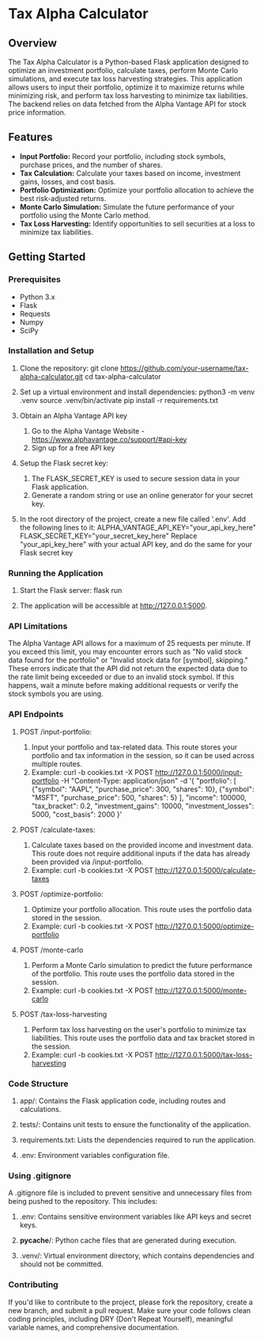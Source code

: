 # Tax Alpha Calculator

## Overview

The Tax Alpha Calculator is a Python-based Flask application designed to optimize an investment portfolio, calculate taxes, perform Monte Carlo simulations, and execute tax loss harvesting strategies. This application allows users to input their portfolio, optimize it to maximize returns while minimizing risk, and perform tax loss harvesting to minimize tax liabilities. The backend relies on data fetched from the Alpha Vantage API for stock price information.

## Features

- **Input Portfolio:** Record your portfolio, including stock symbols, purchase prices, and the number of shares.
- **Tax Calculation:** Calculate your taxes based on income, investment gains, losses, and cost basis.
- **Portfolio Optimization:** Optimize your portfolio allocation to achieve the best risk-adjusted returns.
- **Monte Carlo Simulation:** Simulate the future performance of your portfolio using the Monte Carlo method.
- **Tax Loss Harvesting:** Identify opportunities to sell securities at a loss to minimize tax liabilities.

## Getting Started

### Prerequisites

- Python 3.x
- Flask
- Requests
- Numpy
- SciPy

### Installation and Setup

1. Clone the repository:
   git clone https://github.com/your-username/tax-alpha-calculator.git
   cd tax-alpha-calculator

2. Set up a virtual environment and install dependencies:
   python3 -m venv .venv
   source .venv/bin/activate
   pip install -r requirements.txt

3. Obtain an Alpha Vantage API key
   1. Go to the Alpha Vantage Website - https://www.alphavantage.co/support/#api-key
   2. Sign up for a free API key

4. Setup the Flask secret key:
   1. The FLASK_SECRET_KEY is used to secure session data in your Flask application.
   2. Generate a random string or use an online generator for your secret key.

5. In the root directory of the project, create a new file called '.env'. Add the following lines to it:
   ALPHA_VANTAGE_API_KEY="your_api_key_here"
   FLASK_SECRET_KEY="your_secret_key_here"
   Replace "your_api_key_here" with your actual API key, and do the same for your Flask secret key


### Running the Application

1. Start the Flask server:
   flask run

2. The application will be accessible at http://127.0.0.1:5000.


### API Limitations

The Alpha Vantage API allows for a maximum of 25 requests per minute. If you exceed this limit, you may encounter errors such as "No valid stock data found for the portfolio" or "Invalid stock data for [symbol], skipping." These errors indicate that the API did not return the expected data due to the rate limit being exceeded or due to an invalid stock symbol. If this happens, wait a minute before making additional requests or verify the stock symbols you are using.

### API Endpoints

1. POST /input-portfolio:
   1. Input your portfolio and tax-related data. This route stores your portfolio and tax information in the session, so it can be used across multiple routes.
   2. Example:
      curl -b cookies.txt -X POST http://127.0.0.1:5000/input-portfolio -H "Content-Type: application/json" -d '{
      "portfolio": [
       {"symbol": "AAPL", "purchase_price": 300, "shares": 10},
       {"symbol": "MSFT", "purchase_price": 500, "shares": 5}
      ],
      "income": 100000,
      "tax_bracket": 0.2,
      "investment_gains": 10000,
      "investment_losses": 5000,
      "cost_basis": 2000
      }'

2. POST /calculate-taxes:
   1. Calculate taxes based on the provided income and investment data. This route does not require additional inputs if the data has already been provided via /input-portfolio.
   2. Example:
   curl -b cookies.txt -X POST http://127.0.0.1:5000/calculate-taxes

3. POST /optimize-portfolio:
   1. Optimize your portfolio allocation. This route uses the portfolio data stored in the session.
   2. Example:
   curl -b cookies.txt -X POST http://127.0.0.1:5000/optimize-portfolio

4. POST /monte-carlo
   1. Perform a Monte Carlo simulation to predict the future performance of the portfolio. This route uses the portfolio data stored in the session.
   2. Example:
   curl -b cookies.txt -X POST http://127.0.0.1:5000/monte-carlo

5. POST /tax-loss-harvesting
   1. Perform tax loss harvesting on the user's portfolio to minimize tax liabilities. This route uses the portfolio data and tax bracket stored in the session.
   2. Example:
   curl -b cookies.txt -X POST http://127.0.0.1:5000/tax-loss-harvesting


### Code Structure

1. app/: Contains the Flask application code, including routes and calculations.

2. tests/: Contains unit tests to ensure the functionality of the application.

3. requirements.txt: Lists the dependencies required to run the application.

4. .env: Environment variables configuration file.


### Using .gitignore

A .gitignore file is included to prevent sensitive and unnecessary files from being pushed to the repository. This includes:

1. .env: Contains sensitive environment variables like API keys and secret keys.

2. __pycache__/: Python cache files that are generated during execution.

3. .venv/: Virtual environment directory, which contains dependencies and should not be committed.



### Contributing

If you'd like to contribute to the project, please fork the repository, create a new branch, and submit a pull request. Make sure your code follows clean coding principles, including DRY (Don't Repeat Yourself), meaningful variable names, and comprehensive documentation.

